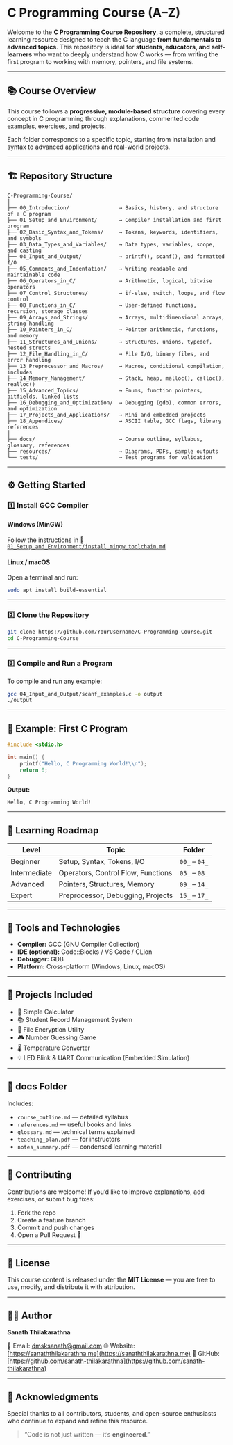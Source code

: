 # C Programming Course (A–Z)

Welcome to the **C Programming Course Repository**, a complete, structured learning resource designed to teach the C language **from fundamentals to advanced topics**.
This repository is ideal for **students, educators, and self-learners** who want to deeply understand how C works — from writing the first program to working with memory, pointers, and file systems.

---

## 📚 Course Overview

This course follows a **progressive, module-based structure** covering every concept in C programming through explanations, commented code examples, exercises, and projects.

Each folder corresponds to a specific topic, starting from installation and syntax to advanced applications and real-world projects.

---

## 🏗️ Repository Structure

```
C-Programming-Course/
│
├── 00_Introduction/                → Basics, history, and structure of a C program
├── 01_Setup_and_Environment/       → Compiler installation and first program
├── 02_Basic_Syntax_and_Tokens/     → Tokens, keywords, identifiers, and symbols
├── 03_Data_Types_and_Variables/    → Data types, variables, scope, and casting
├── 04_Input_and_Output/            → printf(), scanf(), and formatted I/O
├── 05_Comments_and_Indentation/    → Writing readable and maintainable code
├── 06_Operators_in_C/              → Arithmetic, logical, bitwise operators
├── 07_Control_Structures/          → if-else, switch, loops, and flow control
├── 08_Functions_in_C/              → User-defined functions, recursion, storage classes
├── 09_Arrays_and_Strings/          → Arrays, multidimensional arrays, string handling
├── 10_Pointers_in_C/               → Pointer arithmetic, functions, and memory
├── 11_Structures_and_Unions/       → Structures, unions, typedef, nested structs
├── 12_File_Handling_in_C/          → File I/O, binary files, and error handling
├── 13_Preprocessor_and_Macros/     → Macros, conditional compilation, includes
├── 14_Memory_Management/           → Stack, heap, malloc(), calloc(), realloc()
├── 15_Advanced_Topics/             → Enums, function pointers, bitfields, linked lists
├── 16_Debugging_and_Optimization/  → Debugging (gdb), common errors, and optimization
├── 17_Projects_and_Applications/   → Mini and embedded projects
├── 18_Appendices/                  → ASCII table, GCC flags, library references
│
├── docs/                           → Course outline, syllabus, glossary, references
├── resources/                      → Diagrams, PDFs, sample outputs
└── tests/                          → Test programs for validation
```

---

## ⚙️ Getting Started

### 1️⃣ Install GCC Compiler

#### Windows (MinGW)

Follow the instructions in
📄 [`01_Setup_and_Environment/install_mingw_toolchain.md`](01_Setup_and_Environment/install_mingw_toolchain.md)

#### Linux / macOS

Open a terminal and run:

```bash
sudo apt install build-essential
```

---

### 2️⃣ Clone the Repository

```bash
git clone https://github.com/YourUsername/C-Programming-Course.git
cd C-Programming-Course
```

---

### 3️⃣ Compile and Run a Program

To compile and run any example:

```bash
gcc 04_Input_and_Output/scanf_examples.c -o output
./output
```

---

## 🧩 Example: First C Program

```c
#include <stdio.h>

int main() {
    printf("Hello, C Programming World!\\n");
    return 0;
}
```

**Output:**

```
Hello, C Programming World!
```

---

## 📖 Learning Roadmap

| Level        | Topic                              | Folder        |
| ------------ | ---------------------------------- | ------------- |
| Beginner     | Setup, Syntax, Tokens, I/O         | `00_` – `04_` |
| Intermediate | Operators, Control Flow, Functions | `05_` – `08_` |
| Advanced     | Pointers, Structures, Memory       | `09_` – `14_` |
| Expert       | Preprocessor, Debugging, Projects  | `15_` – `17_` |

---

## 🧮 Tools and Technologies

* **Compiler:** GCC (GNU Compiler Collection)
* **IDE (optional):** Code::Blocks / VS Code / CLion
* **Debugger:** GDB
* **Platform:** Cross-platform (Windows, Linux, macOS)

---

## 🎯 Projects Included

* 🧮 Simple Calculator
* 📚 Student Record Management System
* 🔐 File Encryption Utility
* 🎮 Number Guessing Game
* 🌡️ Temperature Converter
* 💡 LED Blink & UART Communication (Embedded Simulation)

---

## 📁 docs Folder

Includes:

* `course_outline.md` — detailed syllabus
* `references.md` — useful books and links
* `glossary.md` — technical terms explained
* `teaching_plan.pdf` — for instructors
* `notes_summary.pdf` — condensed learning material

---

## 🧰 Contributing

Contributions are welcome!
If you’d like to improve explanations, add exercises, or submit bug fixes:

1. Fork the repo
2. Create a feature branch
3. Commit and push changes
4. Open a Pull Request 🎉

---

## 🧾 License

This course content is released under the **MIT License** — you are free to use, modify, and distribute it with attribution.

---

## 👨‍🏫 Author

**Sanath Thilakarathna**

📧 Email: [dmsksanath@gmail.com](mailto:dmsksanath@gmail.com)
🌐 Website: [https://sanaththilakarathna.me](https://sanaththilakarathna.me)
📘 GitHub: [https://github.com/sanath-thilakarathna](https://github.com/sanath-thilakarathna)

---

## 🌟 Acknowledgments

Special thanks to all contributors, students, and open-source enthusiasts who continue to expand and refine this resource.

> “Code is not just written — it’s **engineered**.”
